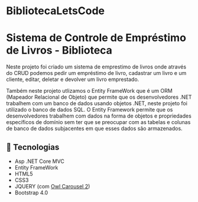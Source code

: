 # BibliotecaLetsCode
 
<h1>Sistema de Controle de Empréstimo de Livros - Biblioteca </h1>
<p>Neste projeto foi criado um sistema de emprestimo de livros onde através do CRUD podemos pedir um empréstimo de
livro, cadastrar um livro e um cliente, editar, deletar e devolver um livro emprestado. </p>

<p>Também neste projeto utlizamos o Entity FrameWork que é um ORM (Mapeador Relacional de Objeto) que permite que os desenvolvedores .NET trabalhem com um banco de dados usando objetos .NET, neste projeto foi utilizado o banco de dados SQL. O Entity Framework permite que os desenvolvedores trabalhem com dados na forma de objetos e propriedades específicos
de domínio sem ter que se preocupar com as tabelas e colunas de banco de dados subjacentes em que esses dados são armazenados.</p>


<h2>🚀</g-emoji> Tecnologias</h2>

<ul>
<li> Asp .NET Core MVC </li>
<li> Entity FrameWork </li>
<li> HTML5 </li>
<li> CSS3 </li>
<li> JQUERY (com  <a href="https://owlcarousel2.github.io/OwlCarousel2/">Owl Carousel 2</a>) </li>
 <li> Bootstrap 4.0 </li>
</ul>

